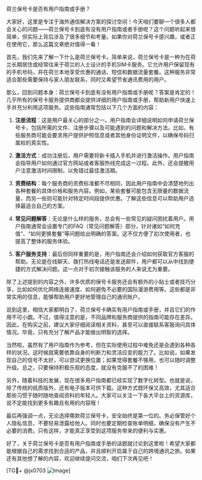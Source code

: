 荷兰保号卡是否有用户指南或手册？

大家好，这里是专注于海外通信解决方案的探讨空间！今天咱们要聊一个很多人都会关心的问题——荷兰保号卡到底有没有用户指南或者手册呢？这个问题听起来很简单，但实际上背后涉及了很多细节和考量。如果你对荷兰保号卡感兴趣，或者正在使用它，那么这篇文章绝对值得一看！

首先，我们先来了解一下什么是荷兰保号卡。简单来说，荷兰保号卡是一种为在荷兰长期居住或经常往来于荷兰的人士设计的手机SIM卡服务。它允许用户保留现有的手机号码，并在荷兰本地享受优惠的通话、短信和数据流量套餐。这种服务非常适合那些需要保持与家人朋友联系，同时又希望节省通讯费用的用户。

那么，回到问题本身：荷兰保号卡到底有没有用户指南或手册呢？答案是肯定的！几乎所有的保号卡服务提供商都会提供详细的用户指南或手册，帮助新用户快速上手并充分利用这项服务。这些指南通常包括以下几个方面的内容：

1. **注册流程**：这是用户最关心的部分之一。用户指南会详细说明如何申请荷兰保号卡，包括所需的文件、注册步骤以及可能遇到的问题和解决方法。比如，有些服务商可能会要求用户提供护照信息或者其他身份证明文件，以确保号码归属权的真实性。

2. **激活方式**：成功注册后，用户需要将新卡插入手机并进行激活操作。用户指南会指导用户如何通过官方网站或者客服热线完成这一过程。此外，还会提醒用户注意激活时间限制，以免错过最佳激活期。

3. **资费结构**：每个服务商的资费标准都不尽相同，因此用户指南中会清楚地列出各种套餐的具体价格和服务内容。例如，某些套餐可能包含无限量的数据流量，而另一些则可能针对特定时间段提供优惠。了解这些信息可以帮助用户选择最适合自己的方案。

4. **常见问题解答**：无论是什么样的服务，总会有一些常见的疑问困扰着用户。用户指南通常会设置专门的FAQ（常见问题解答）部分，针对诸如“如何充值”、“如何更换套餐”等问题给出明确的答案。这不仅方便了初次使用者，也提高了整体的服务体验。

5. **客户服务支持**：最后但同样重要的是，用户指南还会介绍如何获取官方客服的帮助。无论是在线聊天、拨打热线电话还是发送邮件，用户都可以从中找到便捷的方式解决问题。这一点对于初次接触该服务的人来说尤为重要。

除了上述提到的内容之外，许多优质的保号卡服务还会有额外的小贴士或者技巧分享，比如如何优化网络连接速度、如何避免不必要的国际漫游费用等。这些都是非常实用的信息，能够帮助用户更好地管理自己的通讯账户。

说到这里，相信大家都明白了，荷兰保号卡确实有用户指南或手册，并且它们的作用不可小觑。不过，值得注意的是，不同品牌和服务商提供的指南可能存在差异。因此，在购买之前，建议大家仔细阅读相关资料，甚至可以直接联系客服询问具体情况。毕竟，只有充分了解产品才能做出明智的选择。

当然啦，虽然有了用户指南作为参考，但在实际使用过程中难免还是会遇到各种各样的状况。这时候就需要依靠自身的判断力和灵活应变的能力了。比如说，如果发现自己的信号不太好，可以尝试更换位置；如果觉得套餐不够用，也可以随时调整升级。总之，只要保持积极乐观的态度，就没有克服不了的困难！

另外，随着科技的发展，现在很多用户指南都已经实现了数字化转型。也就是说，除了传统的纸质版外，还有电子版本可供下载。这种方式既环保又高效，尤其适合那些习惯于随时随地查阅资料的年轻人。大家可以关注一下各大平台上的资源库，说不定能找到更多有趣且有用的内容哦！

最后再强调一点，无论选择哪款荷兰保号卡，安全始终是第一位的。务必保管好个人隐私信息，不要轻易泄露给他人。同时也要定期检查账单明细，确保没有产生不必要的消费。只有这样，才能真正享受到这项服务带来的便利与实惠。

好了，关于荷兰保号卡是否有用户指南或手册的话题就讨论到这里啦！希望大家都能根据自己的需求找到合适的产品，并且顺利开启属于自己的跨境通讯之旅。如果还有其他想了解的内容，欢迎继续提问交流，咱们下次再见吧！

[TG💪+ @jx0703 ![Image](https://github.com/user-attachments/assets/dbca1d08-cadb-493c-b0ec-ad6f7a83f270)]